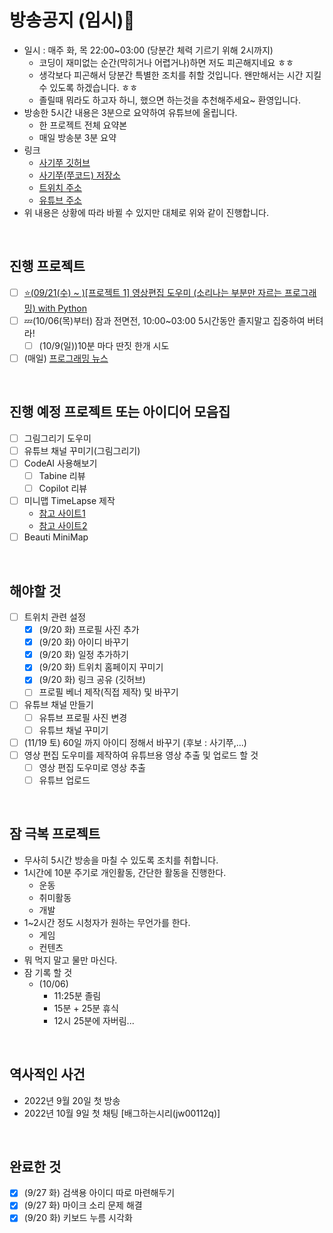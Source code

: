 # 방송공지 (임시)🐊

- 일시 : 매주 화, 목 22:00~03:00 (당분간 체력 기르기 위해 2시까지)
  - 코딩이 재미없는 순간(막히거나 어렵거나)하면 저도 피곤해지네요 ㅎㅎ
  - 생각보다 피곤해서 당분간 특별한 조치를 취할 것입니다. 왠만해서는 시간 지킬 수 있도록 하겠습니다. ㅎㅎ
  - 졸릴때 뭐라도 하고자 하니, 했으면 하는것을 추천해주세요~ 환영입니다.
- 방송한 5시간 내용은 3분으로 요약하여 유튜브에 올립니다.
  - 한 프로젝트 전체 요약본
  - 매일 방송분 3분 요약
- 링크
  - [사기쭈 깃허브](https://github.com/SAgiKPJH)
  - [사기쭈(쭈코드) 저장소](https://github.com/SAgiKPJH/SAGI_JJU-JJUCODE-)
  - [트위치 주소](https://www.twitch.tv/juhyung1021/about)
  - [유튜브 주소]()
- 위 내용은 상황에 따라 바뀔 수 있지만 대체로 위와 같이 진행합니다.

<br>

## 진행 프로젝트

- [ ] [⭐(09/21(수) ~ )[프로젝트 1] 영상편집 도우미 (소리나는 부분만 자르는 프로그래밍) with Python](https://github.com/SAgiKPJH/SAGI_JJU-JJUCODE-/tree/main/Project/01%20%EC%98%81%EC%83%81%ED%8E%B8%EC%A7%91%20%EB%8F%84%EC%9A%B0%EB%AF%B8%20in%20python)
- [ ] 💤(10/06(목)부터) 잠과 전면전, 10:00~03:00 5시간동안 졸지말고 집중하여 버텨라!
  - [ ] (10/9(일))10분 마다 딴짓 한개 시도
- [ ] (매일) [프로그래밍 뉴스](https://github.com/SAgiKPJH/SAGI_JJU-JJUCODE-/tree/main/News)

<br>

## 진행 예정 프로젝트 또는 아이디어 모음집

- [ ] 그림그리기 도우미
- [ ] 유튜브 채널 꾸미기(그림그리기)
- [ ] CodeAI 사용해보기
  - [ ] Tabine 리뷰
  - [ ] Copilot 리뷰
- [ ] 미니맵 TimeLapse 제작
  - [참고 사이트1](https://github.com/BenRogersWPG/VSCode-Transparent-Minimap)
  - [참고 사이트2](https://github.com/Gerrnperl/outline-map)
- [ ] Beauti MiniMap

<br>

## 해야할 것

- [ ] 트위치 관련 설정
  - [x] (9/20 화) 프로필 사진 추가
  - [x] (9/20 화) 아이디 바꾸기
  - [x] (9/20 화) 일정 추가하기
  - [x] (9/20 화) 트위치 홈페이지 꾸미기
  - [x] (9/20 화) 링크 공유 (깃허브)
  - [ ] 프로필 베너 제작(직접 제작) 및 바꾸기
- [ ] 유튜브 채널 만들기
  - [ ] 유튜브 프로필 사진 변경
  - [ ] 유튜브 채널 꾸미기
- [ ] (11/19 토) 60일 까지 아이디 정해서 바꾸기 (후보 : 사기쭈,...)
- [ ] 영상 편집 도우미를 제작하여 유튜브용 영상 추출 및 업로드 할 것
  - [ ] 영상 편집 도우미로 영상 추출
  - [ ] 유튜브 업로드 

<br>

## 잠 극복 프로젝트

- 무사히 5시간 방송을 마칠 수 있도록 조치를 취합니다.
- 1시간에 10분 주기로 개인활동, 간단한 활동을 진행한다.
  - 운동
  - 취미활동
  - 개발
- 1~2시간 정도 시청자가 원하는 무언가를 한다.
  - 게임
  - 컨텐츠
- 뭐 먹지 말고 물만 마신다.
- 잠 기록 할 것
  - (10/06)
    - 11:25분 졸림
    - 15분 + 25분 휴식
    - 12시 25분에 자버림...

<br>

## 역사적인 사건

- 2022년 9월 20일 첫 방송
- 2022년 10월 9일 첫 채팅 [배그하는시리(jw00112q)]

<br>

## 완료한 것
- [x] (9/27 화) 검색용 아이디 따로 마련해두기
- [x] (9/27 화) 마이크 소리 문제 해결
- [x] (9/20 화) 키보드 누름 시각화
